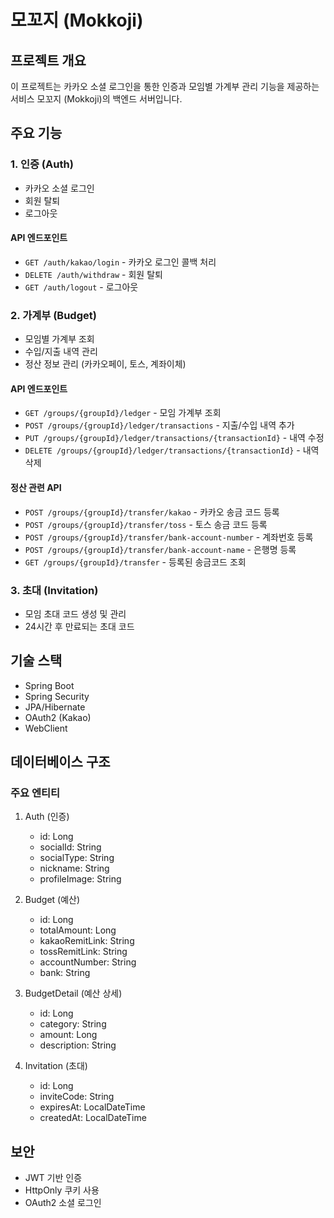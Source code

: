 # 모꼬지 (Mokkoji)

## 프로젝트 개요
이 프로젝트는 카카오 소셜 로그인을 통한 인증과 모임별 가계부 관리 기능을 제공하는 서비스 모꼬지 (Mokkoji)의 백엔드 서버입니다.

## 주요 기능

### 1. 인증 (Auth)
- 카카오 소셜 로그인
- 회원 탈퇴
- 로그아웃

#### API 엔드포인트
- `GET /auth/kakao/login` - 카카오 로그인 콜백 처리
- `DELETE /auth/withdraw` - 회원 탈퇴
- `GET /auth/logout` - 로그아웃

### 2. 가계부 (Budget)
- 모임별 가계부 조회
- 수입/지출 내역 관리
- 정산 정보 관리 (카카오페이, 토스, 계좌이체)

#### API 엔드포인트
- `GET /groups/{groupId}/ledger` - 모임 가계부 조회
- `POST /groups/{groupId}/ledger/transactions` - 지출/수입 내역 추가
- `PUT /groups/{groupId}/ledger/transactions/{transactionId}` - 내역 수정
- `DELETE /groups/{groupId}/ledger/transactions/{transactionId}` - 내역 삭제

#### 정산 관련 API
- `POST /groups/{groupId}/transfer/kakao` - 카카오 송금 코드 등록
- `POST /groups/{groupId}/transfer/toss` - 토스 송금 코드 등록
- `POST /groups/{groupId}/transfer/bank-account-number` - 계좌번호 등록
- `POST /groups/{groupId}/transfer/bank-account-name` - 은행명 등록
- `GET /groups/{groupId}/transfer` - 등록된 송금코드 조회

### 3. 초대 (Invitation)
- 모임 초대 코드 생성 및 관리
- 24시간 후 만료되는 초대 코드

## 기술 스택
- Spring Boot
- Spring Security
- JPA/Hibernate
- OAuth2 (Kakao)
- WebClient

## 데이터베이스 구조

### 주요 엔티티
1. Auth (인증)
   - id: Long
   - socialId: String
   - socialType: String
   - nickname: String
   - profileImage: String

2. Budget (예산)
   - id: Long
   - totalAmount: Long
   - kakaoRemitLink: String
   - tossRemitLink: String
   - accountNumber: String
   - bank: String

3. BudgetDetail (예산 상세)
   - id: Long
   - category: String
   - amount: Long
   - description: String

4. Invitation (초대)
   - id: Long
   - inviteCode: String
   - expiresAt: LocalDateTime
   - createdAt: LocalDateTime

## 보안
- JWT 기반 인증
- HttpOnly 쿠키 사용
- OAuth2 소셜 로그인

